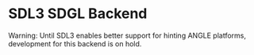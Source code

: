 # SDL3 SDGL Backend

Warning: Until SDL3 enables better support for hinting ANGLE
platforms, development for this backend is on hold.

